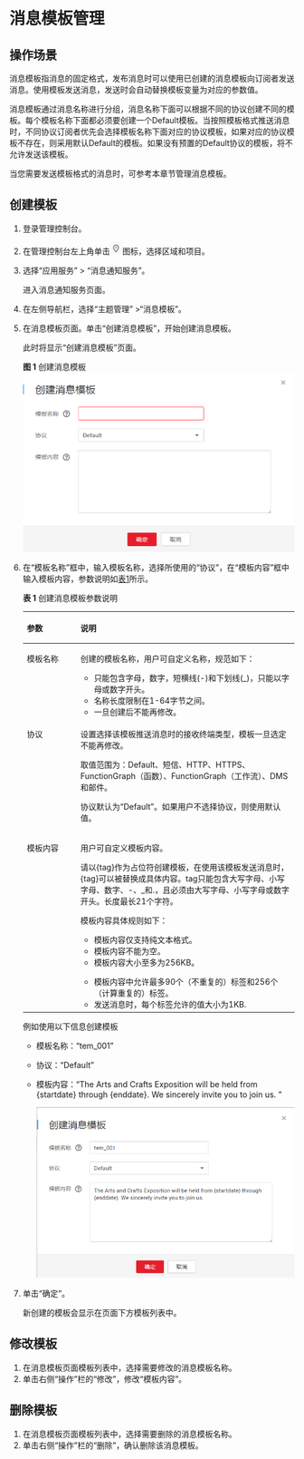 # 消息模板管理<a name="zh-cn_topic_0043394889"></a>

## 操作场景<a name="section3499028611828"></a>

消息模板指消息的固定格式，发布消息时可以使用已创建的消息模板向订阅者发送消息。使用模板发送消息，发送时会自动替换模板变量为对应的参数值。

消息模板通过消息名称进行分组，消息名称下面可以根据不同的协议创建不同的模板。每个模板名称下面都必须要创建一个Default模板。当按照模板格式推送消息时，不同协议订阅者优先会选择模板名称下面对应的协议模板，如果对应的协议模板不存在，则采用默认Default的模板。如果没有预置的Default协议的模板，将不允许发送该模板。

当您需要发送模板格式的消息时，可参考本章节管理消息模板。

## 创建模板<a name="section66624127194914"></a>

1.  登录管理控制台。
2.  在管理控制台左上角单击![](figures/icon-region-7.png)图标，选择区域和项目。
3.  选择“应用服务” \> “消息通知服务”。

    进入消息通知服务页面。

4.  在左侧导航栏，选择“主题管理” \>“消息模板”。
5.  在消息模板页面。单击“创建消息模板”，开始创建消息模板。

    此时将显示“创建消息模板”页面。

    **图 1**  创建消息模板<a name="fig10811161924211"></a>  
    ![](figures/创建消息模板-8.png "创建消息模板-8")

6.  在“模板名称”框中，输入模板名称，选择所使用的“协议”，在“模板内容”框中输入模板内容，参数说明如[表1](#table9567729153632)所示。

    **表 1**  创建消息模板参数说明

    <a name="table9567729153632"></a>
    <table><thead align="left"><tr id="row46643153153632"><th class="cellrowborder" valign="top" width="19.74%" id="mcps1.2.3.1.1"><p id="p45773798153632"><a name="p45773798153632"></a><a name="p45773798153632"></a><strong id="b633727016234"><a name="b633727016234"></a><a name="b633727016234"></a>参数</strong></p>
    </th>
    <th class="cellrowborder" valign="top" width="80.25999999999999%" id="mcps1.2.3.1.2"><p id="p16690171153632"><a name="p16690171153632"></a><a name="p16690171153632"></a><strong id="b4355688916234"><a name="b4355688916234"></a><a name="b4355688916234"></a>说明</strong></p>
    </th>
    </tr>
    </thead>
    <tbody><tr id="row15993813153632"><td class="cellrowborder" valign="top" width="19.74%" headers="mcps1.2.3.1.1 "><p id="p43710295164421"><a name="p43710295164421"></a><a name="p43710295164421"></a>模板名称</p>
    </td>
    <td class="cellrowborder" valign="top" width="80.25999999999999%" headers="mcps1.2.3.1.2 "><p id="p44258107153632"><a name="p44258107153632"></a><a name="p44258107153632"></a>创建的模板名称，用户可自定义名称，规范如下：</p>
    <a name="ul40971925153757"></a><a name="ul40971925153757"></a><ul id="ul40971925153757"><li>只能包含字母，数字，短横线(-)和下划线(_)，只能以字母或数字开头。</li><li>名称长度限制在1-64字节之间。</li><li>一旦创建后不能再修改。</li></ul>
    </td>
    </tr>
    <tr id="row62778644153632"><td class="cellrowborder" valign="top" width="19.74%" headers="mcps1.2.3.1.1 "><p id="p27643693164446"><a name="p27643693164446"></a><a name="p27643693164446"></a>协议</p>
    </td>
    <td class="cellrowborder" valign="top" width="80.25999999999999%" headers="mcps1.2.3.1.2 "><p id="p40584374104257"><a name="p40584374104257"></a><a name="p40584374104257"></a>设置选择该模板推送消息时的接收终端类型，模板一旦选定不能再修改。</p>
    <p id="p3419487117132"><a name="p3419487117132"></a><a name="p3419487117132"></a>取值范围为：Default、短信、HTTP、HTTPS、FunctionGraph（函数）、FunctionGraph（工作流）、DMS和邮件。</p>
    <p id="p12468638104149"><a name="p12468638104149"></a><a name="p12468638104149"></a>协议默认为“Default”。如果用户不选择协议，则使用默认值。</p>
    </td>
    </tr>
    <tr id="row23418429162644"><td class="cellrowborder" valign="top" width="19.74%" headers="mcps1.2.3.1.1 "><p id="p32830814164510"><a name="p32830814164510"></a><a name="p32830814164510"></a>模板内容</p>
    </td>
    <td class="cellrowborder" valign="top" width="80.25999999999999%" headers="mcps1.2.3.1.2 "><p id="p5697748316413"><a name="p5697748316413"></a><a name="p5697748316413"></a>用户可自定义模板内容。</p>
    <p id="p29184378155831"><a name="p29184378155831"></a><a name="p29184378155831"></a>请以{tag}作为占位符创建模板，在使用该模板发送消息时，{tag}可以被替换成具体内容。tag只能包含大写字母、小写字母、数字、-、_和.，且必须由大写字母、小写字母或数字开头。长度最长21个字符。</p>
    <p id="p40948298155833"><a name="p40948298155833"></a><a name="p40948298155833"></a>模板内容具体规则如下：</p>
    <a name="ul24327004104111"></a><a name="ul24327004104111"></a><ul id="ul24327004104111"><li>模板内容仅支持纯文本格式。</li><li>模板内容不能为空。</li><li>模板内容大小至多为256KB。</li></ul>
    <a name="ul36563140155946"></a><a name="ul36563140155946"></a><ul id="ul36563140155946"><li>模板内容中允许最多90个（不重复的）标签和256个（计算重复的）标签。</li><li>发送消息时，每个标签允许的值大小为1KB.</li></ul>
    </td>
    </tr>
    </tbody>
    </table>

    例如使用以下信息创建模板

    -   模板名称：“tem\_001”
    -   协议：“Default”
    -   模板内容：“The Arts and Crafts Exposition will be held from \{startdate\} through \{enddate\}. We sincerely invite you to join us. ”

        ![](figures/创建消息模板.png)

7.  单击“确定”。

    新创建的模板会显示在页面下方模板列表中。


## 修改模板<a name="section10611263152222"></a>

1.  在消息模板页面模板列表中，选择需要修改的消息模板名称。
2.  单击右侧“操作”栏的“修改”，修改“模板内容”。

## 删除模板<a name="section14249229153134"></a>

1.  在消息模板页面模板列表中，选择需要删除的消息模板名称。
2.  单击右侧“操作”栏的“删除”，确认删除该消息模板。

